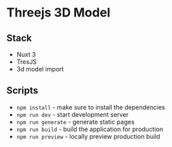 # Threejs 3D Model

## Stack

- Nuxt 3
- TresJS
- 3d model import

## Scripts

- `npm install` - make sure to install the dependencies
- `npm run dev` - start development server
- `npm run generate` - generate static pages
- `npm run build` - build the application for production
- `npm run preview` - locally preview production build